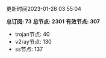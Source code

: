 更新时间2023-01-26 03:55:04

**总订阅: 73**
**总节点: 2301**
**有效节点: 307**
- trojan节点: 40
- v2ray节点: 130
- ss节点: 137

